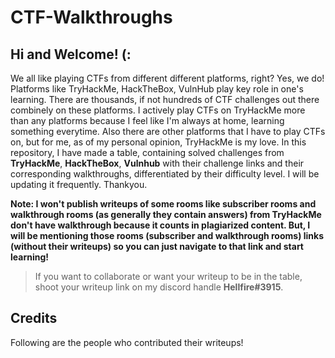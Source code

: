 # CTF-Walkthroughs

## Hi and Welcome! (:

We all like playing CTFs from different different platforms, right? Yes, we do! Platforms like TryHackMe, HackTheBox, VulnHub play key role in one's learning. There are thousands, if not hundreds of CTF challenges out there combinely on these platforms. I actively play CTFs on TryHackMe more than any platforms because I feel like I'm always at home, learning something everytime. Also there are other platforms that I have to play CTFs on, but for me, as of my personal opinion, TryHackMe is my love. In this repository, I have made a table, containing solved challenges from **TryHackMe**, **HackTheBox**, **Vulnhub** with their challenge links and their corresponding walkthroughs, differentiated by their difficulty level. I will be updating it frequently. Thankyou. 

**Note: I won't publish writeups of some rooms like subscriber rooms and walkthrough rooms (as generally they contain answers) from TryHackMe don't have walkthrough because it counts in plagiarized content. But, I will be mentioning those rooms (subscriber and walkthrough rooms) links (without their writeups) so you can just navigate to that link and start learning!**

> If you want to collaborate or want your writeup to be in the table, shoot your writeup link on my discord handle **Hellfire#3915**. 

## Credits 
Following are the people who contributed their writeups!
